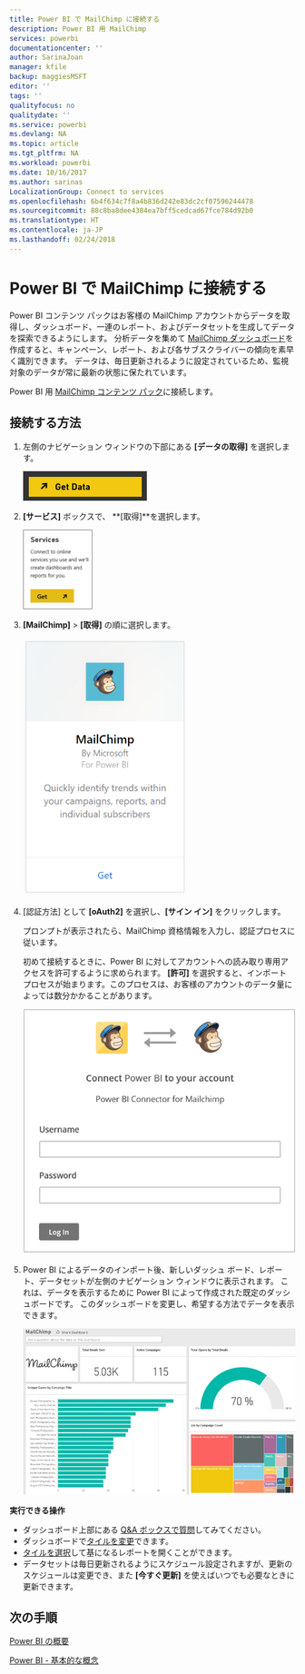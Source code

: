 ```yaml
---
title: Power BI で MailChimp に接続する
description: Power BI 用 MailChimp
services: powerbi
documentationcenter: ''
author: SarinaJoan
manager: kfile
backup: maggiesMSFT
editor: ''
tags: ''
qualityfocus: no
qualitydate: ''
ms.service: powerbi
ms.devlang: NA
ms.topic: article
ms.tgt_pltfrm: NA
ms.workload: powerbi
ms.date: 10/16/2017
ms.author: sarinas
LocalizationGroup: Connect to services
ms.openlocfilehash: 6b4f634c7f8a4b836d242e83dc2cf07596244478
ms.sourcegitcommit: 88c8ba8dee4384ea7bff5cedcad67fce784d92b0
ms.translationtype: HT
ms.contentlocale: ja-JP
ms.lasthandoff: 02/24/2018
---
```

# <a name="connect-to-mailchimp-with-power-bi"></a>Power BI で MailChimp に接続する
Power BI コンテンツ パックはお客様の MailChimp アカウントからデータを取得し、ダッシュボード、一連のレポート、およびデータセットを生成してデータを探索できるようにします。 分析データを集めて [MailChimp ダッシュボード](https://powerbi.microsoft.com/integrations/mailchimp)を作成すると、キャンペーン、レポート、および各サブスクライバーの傾向を素早く識別できます。 データは、毎日更新されるように設定されているため、監視対象のデータが常に最新の状態に保たれています。

Power BI 用 [MailChimp コンテンツ パック](https://app.powerbi.com/getdata/services/mailchimp)に接続します。

## <a name="how-to-connect"></a>接続する方法
1. 左側のナビゲーション ウィンドウの下部にある **[データの取得]** を選択します。
   
    ![](media/service-connect-to-mailchimp/pbi_getdata.png)
2. **[サービス]** ボックスで、 **[取得]**を選択します。
   
   ![](media/service-connect-to-mailchimp/pbi_getservices.png)
3. **[MailChimp]** \> **[取得]** の順に選択します。
   
   ![](media/service-connect-to-mailchimp/mailchimp.png)
4. [認証方法] として **[oAuth2]** を選択し、**[サイン イン]** をクリックします。
   
    プロンプトが表示されたら、MailChimp 資格情報を入力し、認証プロセスに従います。
   
    初めて接続するときに、Power BI に対してアカウントへの読み取り専用アクセスを許可するように求められます。 **[許可]** を選択すると、インポート プロセスが始まります。このプロセスは、お客様のアカウントのデータ量によっては数分かかることがあります。
   
    ![](media/service-connect-to-mailchimp/allow.png)
5. Power BI によるデータのインポート後、新しいダッシュ ボード、レポート、データセットが左側のナビゲーション ウィンドウに表示されます。 これは、データを表示するために Power BI によって作成された既定のダッシュボードです。 このダッシュボードを変更し、希望する方法でデータを表示できます。
   
   ![](media/service-connect-to-mailchimp/pbi_mailchimpnewdash.png)

**実行できる操作**

* ダッシュボード上部にある [Q&A ボックスで質問](power-bi-q-and-a.md)してみてください。
* ダッシュボードで[タイルを変更](service-dashboard-edit-tile.md)できます。
* [タイルを選択](service-dashboard-tiles.md)して基になるレポートを開くことができます。
* データセットは毎日更新されるようにスケジュール設定されますが、更新のスケジュールは変更でき、また **[今すぐ更新]** を使えばいつでも必要なときに更新できます。

## <a name="next-steps"></a>次の手順
[Power BI の概要](service-get-started.md)

[Power BI - 基本的な概念](service-basic-concepts.md)

